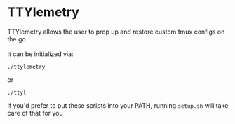 # TTYlemetry

TTYlemetry allows the user to prop up and restore custom tmux configs on the go
<br><br>
It can be initialized via:
```
./ttylemetry
```
or
```
./ttyl
```

If you'd prefer to put these scripts into your PATH, running ```setup.sh``` will take care of that for you

